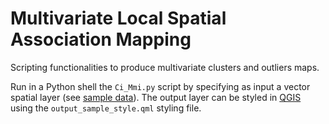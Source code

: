 # Multivariate Local Spatial Association Mapping

Scripting functionalities to produce multivariate clusters and outliers maps.

Run in a Python shell the <code>Ci_Mmi.py</code>	script by specifying as input a vector spatial layer (see [sample data](https://github.com/danioxoli/mvar_spatial_association_mapping/tree/master/sample_data)). The output layer can be styled in [QGIS](https://www.qgis.org) using the <code>output_sample_style.qml</code> styling file.
